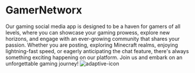 # GamerNetworx 
Our gaming social media app is designed to be a haven for gamers of all levels, where you can showcase your gaming prowess, explore new horizons, and engage with an ever-growing community that shares your passion. Whether you are posting, exploring Minecraft realms, enjoying lightning-fast speed, or eagerly anticipating the chat feature, there's always something exciting happening on our platform. Join us and embark on an unforgettable gaming journey!
![adaptive-icon](https://github.com/user-attachments/assets/f8d0587b-7c54-467b-b212-accb80a26d22)
